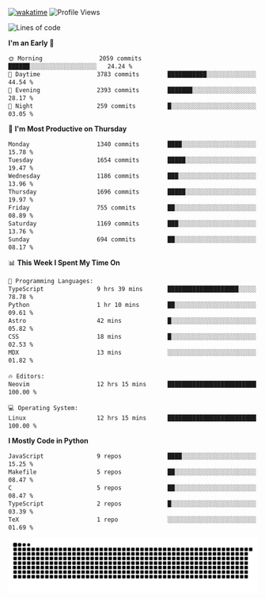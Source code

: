 [![wakatime](https://wakatime.com/badge/user/b920b284-3cde-4cd4-b72e-f7f22d050b16.svg)](https://wakatime.com/@b920b284-3cde-4cd4-b72e-f7f22d050b16)
![Profile Views](http://img.shields.io/badge/Profile%20Views-4586-blue)
<!--START_SECTION:waka-->
![Lines of code](https://img.shields.io/badge/From%20Hello%20World%20I%27ve%20Written-6.3%20million%20lines%20of%20code-blue)

**I'm an Early 🐤** 

```text
🌞 Morning                2059 commits        ██████░░░░░░░░░░░░░░░░░░░   24.24 % 
🌆 Daytime                3783 commits        ███████████░░░░░░░░░░░░░░   44.54 % 
🌃 Evening                2393 commits        ███████░░░░░░░░░░░░░░░░░░   28.17 % 
🌙 Night                  259 commits         █░░░░░░░░░░░░░░░░░░░░░░░░   03.05 % 
```
📅 **I'm Most Productive on Thursday** 

```text
Monday                   1340 commits        ████░░░░░░░░░░░░░░░░░░░░░   15.78 % 
Tuesday                  1654 commits        █████░░░░░░░░░░░░░░░░░░░░   19.47 % 
Wednesday                1186 commits        ███░░░░░░░░░░░░░░░░░░░░░░   13.96 % 
Thursday                 1696 commits        █████░░░░░░░░░░░░░░░░░░░░   19.97 % 
Friday                   755 commits         ██░░░░░░░░░░░░░░░░░░░░░░░   08.89 % 
Saturday                 1169 commits        ███░░░░░░░░░░░░░░░░░░░░░░   13.76 % 
Sunday                   694 commits         ██░░░░░░░░░░░░░░░░░░░░░░░   08.17 % 
```


📊 **This Week I Spent My Time On** 

```text
💬 Programming Languages: 
TypeScript               9 hrs 39 mins       ████████████████████░░░░░   78.78 % 
Python                   1 hr 10 mins        ██░░░░░░░░░░░░░░░░░░░░░░░   09.61 % 
Astro                    42 mins             █░░░░░░░░░░░░░░░░░░░░░░░░   05.82 % 
CSS                      18 mins             █░░░░░░░░░░░░░░░░░░░░░░░░   02.53 % 
MDX                      13 mins             ░░░░░░░░░░░░░░░░░░░░░░░░░   01.82 % 

🔥 Editors: 
Neovim                   12 hrs 15 mins      █████████████████████████   100.00 % 

💻 Operating System: 
Linux                    12 hrs 15 mins      █████████████████████████   100.00 % 
```

**I Mostly Code in Python** 

```text
JavaScript               9 repos             ████░░░░░░░░░░░░░░░░░░░░░   15.25 % 
Makefile                 5 repos             ██░░░░░░░░░░░░░░░░░░░░░░░   08.47 % 
C                        5 repos             ██░░░░░░░░░░░░░░░░░░░░░░░   08.47 % 
TypeScript               2 repos             █░░░░░░░░░░░░░░░░░░░░░░░░   03.39 % 
TeX                      1 repo              ░░░░░░░░░░░░░░░░░░░░░░░░░   01.69 % 
```




<!--END_SECTION:waka-->
![Snake animation](https://raw.githubusercontent.com/timmypidashev/timmypidashev/main/commits.svg)
